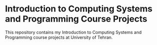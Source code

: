 # Introduction to Computing Systems and Programming Course Projects

This repository contains my Introduction to Computing Systems and Programming course projects at University of Tehran.
